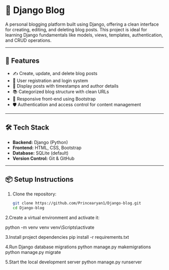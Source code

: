 
# 📝 Django Blog

A personal blogging platform built using Django, offering a clean interface for creating, editing, and deleting blog posts. This project is ideal for learning Django fundamentals like models, views, templates, authentication, and CRUD operations.

---

## 🚀 Features

- ✍️ Create, update, and delete blog posts
- 🔐 User registration and login system
- 🧾 Display posts with timestamps and author details
- 📚 Categorized blog structure with clean URLs
- 🎨 Responsive front-end using Bootstrap
- 🛡️ Authentication and access control for content management

---

## 🛠️ Tech Stack

- **Backend:** Django (Python)
- **Frontend:** HTML, CSS, Bootstrap
- **Database:** SQLite (default)
- **Version Control:** Git & GitHub

---

## 📦 Setup Instructions

1. Clone the repository:

   ```bash
   git clone https://github.com/Princearyan1/Django-blog.git
   cd Django-blog
2.Create a virtual environment and activate it:

   python -m venv venv
   venv\Scripts\activate    

3.Install project dependencies
   pip install -r requirements.txt

4.Run Django database migrations
   python manage.py makemigrations
   python manage.py migrate

5.Start the local development server
   python manage.py runserver
